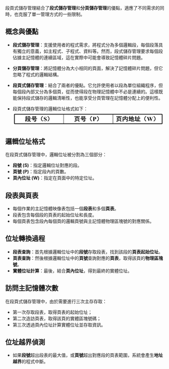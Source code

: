 段頁式儲存管理結合了**段式儲存管理**和**分頁儲存管理**的優點，適應了不同需求的同時，也克服了單一管理方式的一些限制。

## 概念與優點
 - **段式儲存管理**：支援使用者的程式需求，將程式分為多個邏輯段，每個段落具有獨立的意義，如主程式、子程式、資料等。然而，段式儲存管理要求每個段佔據主記憶體的連續區域，這在實際中可能會導致記憶體碎片問題。
 - **分頁儲存管理**：將記憶體分為大小相同的頁面，解決了記憶體碎片問題，但它忽略了程式的邏輯結構。
 - **段頁式儲存管理**：結合了兩者的優點。它允許使用者以段為單位組織程序，但每個段內部又分為多個頁，從而使得段在物理記憶體中不必是連續的。這樣既能保持段式儲存的邏輯清晰性，也能享受分頁管理在記憶體分配上的便利性。

 - 段頁式儲存管理的邏輯位址格式如下：
 ![](../../photos/dysccgl.png)

## 邏輯位址格式

 在段頁式儲存管理中，邏輯位址被分割為三個部分：

 - **段號 (S)**：指定邏輯位址對應的段。
 - **頁號 (P)**：指定段內的頁數。
 - **頁內位址 (W)**：指定在頁面中的特定位址。

## 段表與頁表

 - 每個作業的主記憶體映像表包括一個**段表**和多個**頁表**。
 - 段表包含每個段的頁表的起始位址和長度。
 - 每個頁表包含段內每個頁的邏輯頁號與主記憶體物理區塊號的對應關係。

## 位址轉換過程

 - **段表查詢**：首先根據邏輯位址中的**段號**存取段表，找到該段的**頁表起始位址**。
 - **頁表查詢**：然後根據邏輯位址中的**頁號**查詢對應的**頁表**，取得該頁的**物理區塊號**。
 - **實體位址計算**：最後，結合**頁內位址**，得到最終的實體位址。

## 訪問主記憶體次數
 在段頁式儲存管理中，由於需要進行三次主存存取：

 - 第一次存取段表，取得頁表的起始位址；
 - 第二次造訪頁表，取得該頁的實體區塊號碼；
 - 第三次透過頁內位址計算實體位址並存取資訊。

## 位址越界偵測
 - 如果**段號**超出段表的最大值，或**頁號**超出對應段的頁表範圍，系統會產生**地址越界**的程式中斷。